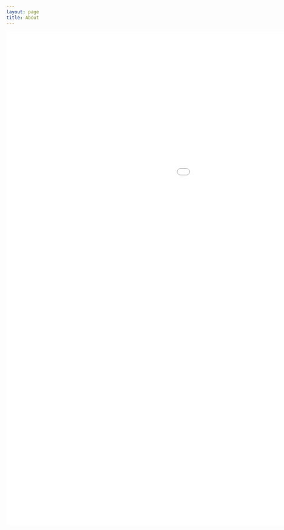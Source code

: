 ```yaml
---
layout: page
title: About
---
```


<iframe src="MVP.html" style="width: 1500px; height: 1300px; border: 0px"></iframe>




